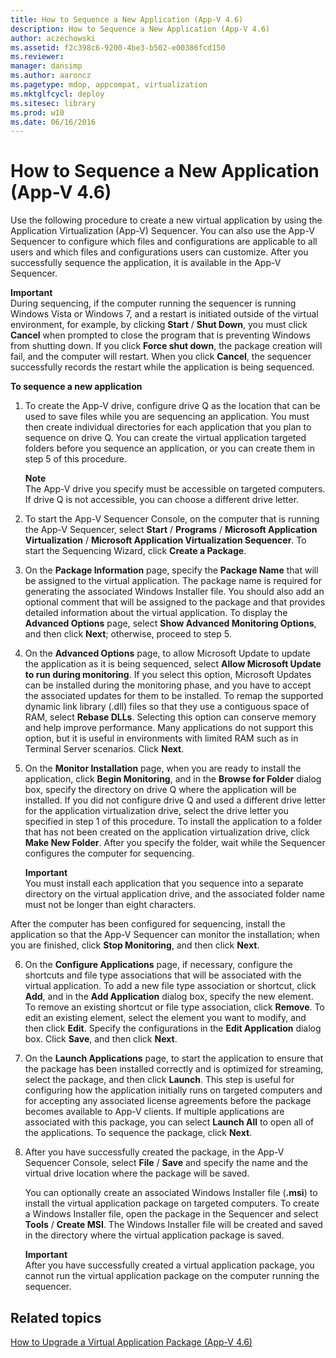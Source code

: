 ```yaml
---
title: How to Sequence a New Application (App-V 4.6)
description: How to Sequence a New Application (App-V 4.6)
author: aczechowski
ms.assetid: f2c398c6-9200-4be3-b502-e00386fcd150
ms.reviewer: 
manager: dansimp
ms.author: aaroncz
ms.pagetype: mdop, appcompat, virtualization
ms.mktglfcycl: deploy
ms.sitesec: library
ms.prod: w10
ms.date: 06/16/2016
---
```



# How to Sequence a New Application (App-V 4.6)


Use the following procedure to create a new virtual application by using the Application Virtualization (App-V) Sequencer. You can also use the App-V Sequencer to configure which files and configurations are applicable to all users and which files and configurations users can customize. After you successfully sequence the application, it is available in the App-V Sequencer.

**Important**  
During sequencing, if the computer running the sequencer is running Windows Vista or Windows 7, and a restart is initiated outside of the virtual environment, for example, by clicking **Start** / **Shut Down**, you must click **Cancel** when prompted to close the program that is preventing Windows from shutting down. If you click **Force shut down**, the package creation will fail, and the computer will restart. When you click **Cancel**, the sequencer successfully records the restart while the application is being sequenced.



**To sequence a new application**

1.  To create the App-V drive, configure drive Q as the location that can be used to save files while you are sequencing an application. You must then create individual directories for each application that you plan to sequence on drive Q. You can create the virtual application targeted folders before you sequence an application, or you can create them in step 5 of this procedure.

    **Note**  
    The App-V drive you specify must be accessible on targeted computers. If drive Q is not accessible, you can choose a different drive letter.



2.  To start the App-V Sequencer Console, on the computer that is running the App-V Sequencer, select **Start** / **Programs** / **Microsoft Application Virtualization** / **Microsoft Application Virtualization Sequencer**. To start the Sequencing Wizard, click **Create a Package**.

3.  On the **Package Information** page, specify the **Package Name** that will be assigned to the virtual application. The package name is required for generating the associated Windows Installer file. You should also add an optional comment that will be assigned to the package and that provides detailed information about the virtual application. To display the **Advanced Options** page, select **Show Advanced Monitoring Options**, and then click **Next**; otherwise, proceed to step 5.

4.  On the **Advanced Options** page, to allow Microsoft Update to update the application as it is being sequenced, select **Allow Microsoft Update to run during monitoring**. If you select this option, Microsoft Updates can be installed during the monitoring phase, and you have to accept the associated updates for them to be installed. To remap the supported dynamic link library (.dll) files so that they use a contiguous space of RAM, select **Rebase DLLs**. Selecting this option can conserve memory and help improve performance. Many applications do not support this option, but it is useful in environments with limited RAM such as in Terminal Server scenarios. Click **Next**.

5.  On the **Monitor Installation** page, when you are ready to install the application, click **Begin Monitoring**, and in the **Browse for Folder** dialog box, specify the directory on drive Q where the application will be installed. If you did not configure drive Q and used a different drive letter for the application virtualization drive, select the drive letter you specified in step 1 of this procedure. To install the application to a folder that has not been created on the application virtualization drive, click **Make New Folder**. After you specify the folder, wait while the Sequencer configures the computer for sequencing.

    **Important**  
    You must install each application that you sequence into a separate directory on the virtual application drive, and the associated folder name must not be longer than eight characters.




After the computer has been configured for sequencing, install the application so that the App-V Sequencer can monitor the installation; when you are finished, click **Stop Monitoring**, and then click **Next**.


6. On the **Configure Applications** page, if necessary, configure the shortcuts and file type associations that will be associated with the virtual application. To add a new file type association or shortcut, click **Add**, and in the **Add Application** dialog box, specify the new element. To remove an existing shortcut or file type association, click **Remove**. To edit an existing element, select the element you want to modify, and then click **Edit**. Specify the configurations in the **Edit Application** dialog box. Click **Save**, and then click **Next**.

7. On the **Launch Applications** page, to start the application to ensure that the package has been installed correctly and is optimized for streaming, select the package, and then click **Launch**. This step is useful for configuring how the application initially runs on targeted computers and for accepting any associated license agreements before the package becomes available to App-V clients. If multiple applications are associated with this package, you can select **Launch All** to open all of the applications. To sequence the package, click **Next**.

8. After you have successfully created the package, in the App-V Sequencer Console, select **File** / **Save** and specify the name and the virtual drive location where the package will be saved.

   You can optionally create an associated Windows Installer file (**.msi**) to install the virtual application package on targeted computers. To create a Windows Installer file, open the package in the Sequencer and select **Tools** / **Create MSI**. The Windows Installer file will be created and saved in the directory where the virtual application package is saved.

   **Important**  
   After you have successfully created a virtual application package, you cannot run the virtual application package on the computer running the sequencer.



## Related topics


[How to Upgrade a Virtual Application Package (App-V 4.6)](how-to-upgrade-a-virtual-application-package--app-v-46-.md)









